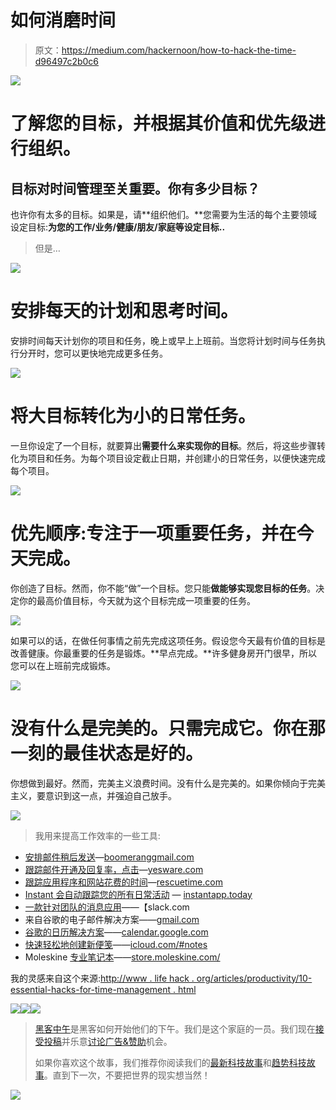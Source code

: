 # 如何消磨时间

> 原文：<https://medium.com/hackernoon/how-to-hack-the-time-d96497c2b0c6>

![](img/85a0700ac6ab2527e61962fa40a9fd57.png)

# 了解您的目标，并根据其价值和优先级进行组织。

## 目标对时间管理至关重要。你有多少目标？

也许你有太多的目标。如果是，请**组织他们。**您需要为生活的每个主要领域设定目标:**为您的工作/业务/健康/朋友/家庭等设定目标..**

> 但是…

![](img/79e35217e55d0e0133f31ede4fd57067.png)

# 安排每天的计划和思考时间。

安排时间每天计划你的项目和任务，晚上或早上上班前。当您将计划时间与任务执行分开时，您可以更快地完成更多任务。

![](img/886278de539e224bc4fc2d89fe8e8d7a.png)

# 将大目标转化为小的日常任务。

一旦你设定了一个目标，就要算出**需要什么来实现你的目标**。然后，将这些步骤转化为项目和任务。为每个项目设定截止日期，并创建小的日常任务，以便快速完成每个项目。

![](img/0b94576354e7c98874d4861c36fc63d7.png)

# 优先顺序:专注于一项重要任务，并在今天完成。

你创造了目标。然而，你不能“做”一个目标。您只能**做能够实现您目标的任务**。决定你的最高价值目标，今天就为这个目标完成一项重要的任务。

![](img/51df0b87f4370ec25c5d3fc53eb9ff57.png)

如果可以的话，在做任何事情之前先完成这项任务。假设您今天最有价值的目标是改善健康。你最重要的任务是锻炼。**早点完成。**许多健身房开门很早，所以您可以在上班前完成锻炼。

![](img/7ca7933ab24d518d88c3e2a221579e9a.png)

# 没有什么是完美的。只需完成它。你在那一刻的最佳状态是好的。

你想做到最好。然而，完美主义浪费时间。没有什么是完美的。如果你倾向于完美主义，要意识到这一点，并强迫自己放手。

![](img/f56c3f6cc3a54627ff54a4047bd4f59a.png)

> 我用来提高工作效率的一些工具:

*   [安排邮件稍后发送](http://www.boomeranggmail.com/)—[boomeranggmail.com](http://www.boomeranggmail.com/)
*   [跟踪邮件开通及回复率，点击](http://www.yesware.com/)—[yesware.com](http://www.yesware.com/)
*   [跟踪应用程序和网站花费的时间](https://www.rescuetime.com/)—[rescuetime.com](https://www.rescuetime.com/)
*   [Instant 会自动跟踪您的所有日常活动](http://instantapp.today/) — [instantapp.today](http://instantapp.today/)
*   [一款针对团队的消息应用](https://slack.com/)——【slack.com 
*   来自谷歌的电子邮件解决方案——[gmail.com](http://gmail.com)
*   [谷歌的日历解决方案](https://calendar.google.com)——[calendar.google.com](https://calendar.google.com)
*   [快速轻松地创建新便笺](http://icloud.com/#notes)——[icloud.com/#notes](https://www.icloud.com/#notes)
*   Moleskine [专业笔记本](https://store.moleskine.com/rou/en-gb/notebooks/notebooks/professional-notebook/p797?ic=Ck0Xqg%3D%3D)——[store.moleskine.com/](https://store.moleskine.com/rou/en-gb/notebooks/notebooks/professional-notebook/p797?ic=Ck0Xqg%3D%3D)

我的灵感来自这个来源:[http://www . life hack . org/articles/productivity/10-essential-hacks-for-time-management . html](http://www.lifehack.org/articles/productivity/10-essential-hacks-for-time-management.html)

[![](img/50ef4044ecd4e250b5d50f368b775d38.png)](http://bit.ly/HackernoonFB)[![](img/979d9a46439d5aebbdcdca574e21dc81.png)](https://goo.gl/k7XYbx)[![](img/2930ba6bd2c12218fdbbf7e02c8746ff.png)](https://goo.gl/4ofytp)

> [黑客中午](http://bit.ly/Hackernoon)是黑客如何开始他们的下午。我们是这个家庭的一员。我们现在[接受投稿](http://bit.ly/hackernoonsubmission)并乐意[讨论广告&赞助](mailto:partners@amipublications.com)机会。
> 
> 如果你喜欢这个故事，我们推荐你阅读我们的[最新科技故事](http://bit.ly/hackernoonlatestt)和[趋势科技故事](https://hackernoon.com/trending)。直到下一次，不要把世界的现实想当然！

![](img/be0ca55ba73a573dce11effb2ee80d56.png)